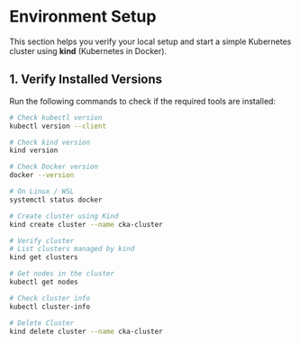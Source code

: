 # Environment Setup

This section helps you verify your local setup and start a simple Kubernetes cluster using **kind** (Kubernetes in Docker).

## 1. Verify Installed Versions

Run the following commands to check if the required tools are installed:

```bash
# Check kubectl version
kubectl version --client

# Check kind version
kind version

# Check Docker version
docker --version

# On Linux / WSL
systemctl status docker

# Create cluster using Kind
kind create cluster --name cka-cluster

# Verify cluster
# List clusters managed by kind
kind get clusters

# Get nodes in the cluster
kubectl get nodes

# Check cluster info
kubectl cluster-info

# Delete Cluster
kind delete cluster --name cka-cluster
